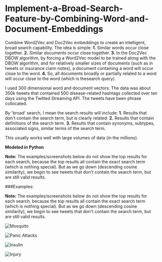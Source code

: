 # Implement-a-Broad-Search-Feature-by-Combining-Word-and-Document-Embeddings
Combine Word2Vec and Doc2Vec embeddings to create an intelligent, broad search capability. The idea is simple:
**1.** Similar words occur close together.
**2.** Similar documents occur close together.
**3.** In the Doc2Vec DBOW algorithm, by forcing a Word2Vec model to be trained along with the DBOW algorithm, and for relatively smaller sizes of documents (such as in tweets or insurance claim notes), a document containing a word will occur close to the word. 
**4.** So, all documents broadly or partially related to a word will occur close to the word (which is thesearch query). 

I used 300 dimensional word and document vectors. The data was about 350k tweets that contained 500 disease-related hashtags collected over ten days using the Twitted Streaming API. The tweets have been phrase collocated.

By 'broad' search, I mean the search results will include:
**1.** Results that don't contain the search term, but is clearly related.
**2.** Results that contain definitions of the search term.
**3.** Results that contain synonyms, subtypes, associated signs, similar terms of the search term.

This usually works well with large volumes of data (in the millions).

**Modeled in Python**

**Note:** The examples/screenshots below do not show the top results for each search, because the top results all contain the exact search term (which is nothing special). But as we go down (descending cosine similarity), we begin to see tweets that don't contain the search term, but are still valid results.

###Examples:

**Note:** The examples/screenshots below do not show the top results for each search, because the top results all contain the exact search term (which is nothing special). But as we go down (descending cosine similarity), we begin to see tweets that don't contain the search term, but are still valid results.

![Mosquito](https://github.com/sgrvinod/Implement-a-Broad-Search-Feature-by-Combining-Word-and-Document-Embeddings/blob/master/examples/mosquito.png?raw=true)

![Panic Attacks](https://github.com/sgrvinod/Implement-a-Broad-Search-Feature-by-Combining-Word-and-Document-Embeddings/blob/master/examples/panic%20attacks.png?raw=true)

![Insulin](https://github.com/sgrvinod/Implement-a-Broad-Search-Feature-by-Combining-Word-and-Document-Embeddings/blob/master/examples/insulin.png?raw=true)

![Injury](https://github.com/sgrvinod/Implement-a-Broad-Search-Feature-by-Combining-Word-and-Document-Embeddings/blob/master/examples/injury.png?raw=true)



